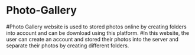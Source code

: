 # Photo-Gallery
#Photo Gallery website is used to stored photos online by creating folders into account and can be download using this platform.
#In this website, the user can create an account and stored their photos into the server and separate their photos by creating different folders.
